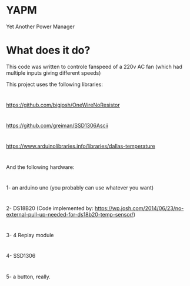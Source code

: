 # YAPM
Yet Another Power Manager

# What does it do?
This code was written to controle fanspeed of a 220v AC fan (which had multiple inputs giving different speeds)

This project uses the following libraries:
#
https://github.com/bigjosh/OneWireNoResistor
#
https://github.com/greiman/SSD1306Ascii
#
https://www.arduinolibraries.info/libraries/dallas-temperature
#
And the following hardware:
#
1- an arduino uno (you probably can use whatever you want)
#
2- DS18B20 (Code implemented by: https://wp.josh.com/2014/06/23/no-external-pull-up-needed-for-ds18b20-temp-sensor/)
#
3- 4 Replay module
#
4- SSD1306
#
5- a button, really.
